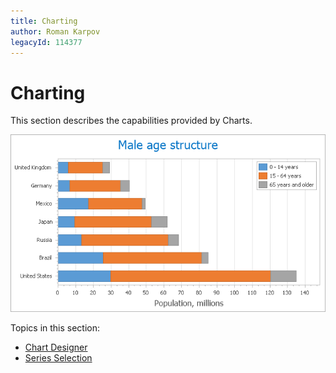 ```yaml
---
title: Charting
author: Roman Karpov
legacyId: 114377
---
```

# Charting
This section describes the capabilities provided by Charts.

![Charts_Main](../images/img9057.png)

Topics in this section:
* [Chart Designer](charting/chart-designer.md)
* [Series Selection](charting/series-selection.md)